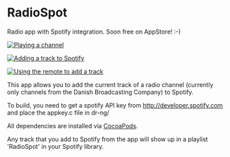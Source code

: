 RadioSpot
==========

Radio app with Spotify integration. Soon free on AppStore! :-)

<a href="http://i.imgur.com/nRexA9X.png"><img src="http://i.imgur.com/nRexA9X.png" title="Playing a channel" /></a>

<a href="http://i.imgur.com/boOD750.png"><img src="http://i.imgur.com/boOD750.png" title="Adding a track to Spotify" /></a>

<a href="http://i.imgur.com/FpjRPpd.png"><img src="http://i.imgur.com/FpjRPpd.png" title="Using the remote to add a track" /></a>

This app allows you to add the current track of a radio channel (currently only channels from the Danish Broadcasting Company) to Spotify.


To build, you need to get a spotify API key from http://developer.spotify.com and place the appkey.c file in dr-ng/

All dependencies are installed via <a href='http://cocoapods.org'>CocoaPods</a>.

Any track that you add to Spotify from the app will show up in a playlist 'RadioSpot' in your Spotify library.

